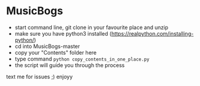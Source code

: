 # MusicBogs

- start command line, git clone in your favourite place and unzip
- make sure you have python3 installed (https://realpython.com/installing-python/)
- cd into MusicBogs-master 
- copy your "Contents" folder here
- type command `python copy_contents_in_one_place.py`
- the script will guide you through the process

text me for issues ;) enjoyy
